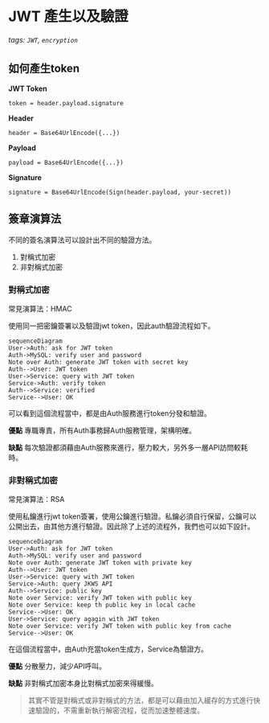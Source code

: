 # JWT 產生以及驗證

###### tags: `JWT`, `encryption`

## 如何產生token

**JWT Token**

```
token = header.payload.signature
```

**Header**

```
header = Base64UrlEncode({...})
```

**Payload**

```
payload = Base64UrlEncode({...})
```

**Signature**

```
signature = Base64UrlEncode(Sign(header.payload, your-secret))
```

## 簽章演算法
不同的簽名演算法可以設計出不同的驗證方法。

1. 對稱式加密
2. 非對稱式加密

### 對稱式加密

常見演算法：HMAC

使用同一把密鑰簽署以及驗證jwt token，因此auth驗證流程如下。

``` mermaid
sequenceDiagram
User->Auth: ask for JWT token
Auth->MySQL: verify user and password
Note over Auth: generate JWT token with secret key
Auth-->User: JWT token
User->Service: query with JWT token
Service->Auth: verify token
Auth-->Service: verified
Service-->User: OK
```

可以看到這個流程當中，都是由Auth服務進行token分發和驗證。

**優點**
專職專責，所有Auth事務歸Auth服務管理，架構明確。

**缺點**
每次驗證都須藉由Auth服務來進行，壓力較大，另外多一層API訪問較耗時。


### 非對稱式加密

常見演算法：RSA

使用私鑰進行jwt token簽署，使用公鑰進行驗證。私鑰必須自行保留，公鑰可以公開出去，由其他方進行驗證。因此除了上述的流程外，我們也可以如下設計。

``` mermaid
sequenceDiagram
User->Auth: ask for JWT token
Auth->MySQL: verify user and password
Note over Auth: generate JWT token with private key
Auth-->User: JWT token
User->Service: query with JWT token
Service->Auth: query JKWS API
Auth-->Service: public key
Note over Service: verify JWT token with public key
Note over Service: keep th public key in local cache
Service-->User: OK
User->Service: query agagin with JWT token
Note over Service: verify JWT token with public key from cache
Service-->User: OK
```

在這個流程當中，由Auth充當token生成方，Service為驗證方。

**優點**
分散壓力，減少API呼叫。

**缺點**
非對稱式加密本身比對稱式加密來得緩慢。

> 其實不管是對稱式或非對稱式的方法，都是可以藉由加入緩存的方式進行快速驗證的，不需重新執行解密流程，從而加速整體速度。
